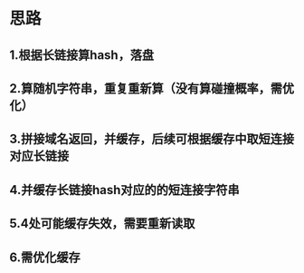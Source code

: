 # 思路
## 1.根据长链接算hash，落盘
## 2.算随机字符串，重复重新算（没有算碰撞概率，需优化）
## 3.拼接域名返回，并缓存，后续可根据缓存中取短连接对应长链接
## 4.并缓存长链接hash对应的的短连接字符串
## 5.4处可能缓存失效，需要重新读取
## 6.需优化缓存
